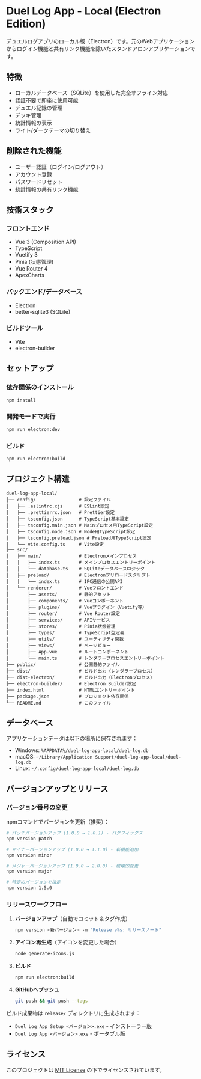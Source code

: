 # Duel Log App - Local (Electron Edition)

デュエルログアプリのローカル版（Electron）です。元のWebアプリケーションからログイン機能と共有リンク機能を除いたスタンドアロンアプリケーションです。

## 特徴

- ローカルデータベース（SQLite）を使用した完全オフライン対応
- 認証不要で即座に使用可能
- デュエル記録の管理
- デッキ管理
- 統計情報の表示
- ライト/ダークテーマの切り替え

## 削除された機能

- ユーザー認証（ログイン/ログアウト）
- アカウント登録
- パスワードリセット
- 統計情報の共有リンク機能

## 技術スタック

### フロントエンド
- Vue 3 (Composition API)
- TypeScript
- Vuetify 3
- Pinia (状態管理)
- Vue Router 4
- ApexCharts

### バックエンド/データベース
- Electron
- better-sqlite3 (SQLite)

### ビルドツール
- Vite
- electron-builder

## セットアップ

### 依存関係のインストール

```bash
npm install
```

### 開発モードで実行

```bash
npm run electron:dev
```

### ビルド

```bash
npm run electron:build
```

## プロジェクト構造

```
duel-log-app-local/
├── config/                # 設定ファイル
│   ├── .eslintrc.cjs      # ESLint設定
│   ├── .prettierrc.json   # Prettier設定
│   ├── tsconfig.json      # TypeScript基本設定
│   ├── tsconfig.main.json # Mainプロセス用TypeScript設定
│   ├── tsconfig.node.json # Node用TypeScript設定
│   ├── tsconfig.preload.json # Preload用TypeScript設定
│   └── vite.config.ts     # Vite設定
├── src/
│   ├── main/              # Electronメインプロセス
│   │   ├── index.ts       # メインプロセスエントリーポイント
│   │   └── database.ts    # SQLiteデータベースロジック
│   ├── preload/           # Electronプリロードスクリプト
│   │   └── index.ts       # IPC通信の公開API
│   └── renderer/          # Vueフロントエンド
│       ├── assets/        # 静的アセット
│       ├── components/    # Vueコンポーネント
│       ├── plugins/       # Vueプラグイン（Vuetify等）
│       ├── router/        # Vue Router設定
│       ├── services/      # APIサービス
│       ├── stores/        # Pinia状態管理
│       ├── types/         # TypeScript型定義
│       ├── utils/         # ユーティリティ関数
│       ├── views/         # ページビュー
│       ├── App.vue        # ルートコンポーネント
│       └── main.ts        # レンダラープロセスエントリーポイント
├── public/                # 公開静的ファイル
├── dist/                  # ビルド出力（レンダラープロセス）
├── dist-electron/         # ビルド出力（Electronプロセス）
├── electron-builder/      # Electron Builder設定
├── index.html             # HTMLエントリーポイント
├── package.json           # プロジェクト依存関係
└── README.md              # このファイル
```

## データベース

アプリケーションデータは以下の場所に保存されます：
- Windows: `%APPDATA%/duel-log-app-local/duel-log.db`
- macOS: `~/Library/Application Support/duel-log-app-local/duel-log.db`
- Linux: `~/.config/duel-log-app-local/duel-log.db`

## バージョンアップとリリース

### バージョン番号の変更

npmコマンドでバージョンを更新（推奨）：

```bash
# パッチバージョンアップ (1.0.0 → 1.0.1) - バグフィックス
npm version patch

# マイナーバージョンアップ (1.0.0 → 1.1.0) - 新機能追加
npm version minor

# メジャーバージョンアップ (1.0.0 → 2.0.0) - 破壊的変更
npm version major

# 特定のバージョンを指定
npm version 1.5.0
```

### リリースワークフロー

1. **バージョンアップ**（自動でコミット＆タグ作成）
   ```bash
   npm version <新バージョン> -m "Release v%s: リリースノート"
   ```

2. **アイコン再生成**（アイコンを変更した場合）
   ```bash
   node generate-icons.js
   ```

3. **ビルド**
   ```bash
   npm run electron:build
   ```

4. **GitHubへプッシュ**
   ```bash
   git push && git push --tags
   ```

ビルド成果物は `release/` ディレクトリに生成されます：
- `Duel Log App Setup <バージョン>.exe` - インストーラー版
- `Duel Log App <バージョン>.exe` - ポータブル版

## ライセンス

このプロジェクトは [MIT License](LICENSE) の下でライセンスされています。
